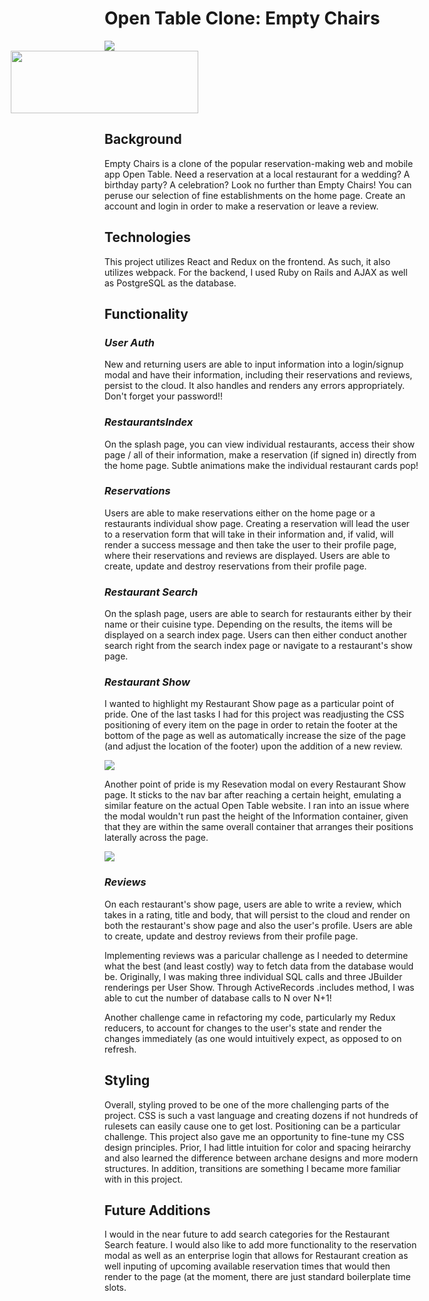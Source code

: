 # Open Table Clone: Empty Chairs

<img src="https://open-table-seeds.s3.us-west-1.amazonaws.com/READMEimgs/first-final.jpg" />
<br/>
<a href="https://empty-chairs.herokuapp.com/#/">
  <img src="https://open-table-seeds.s3.us-west-1.amazonaws.com/READMEimgs/button.png" style="width: 300px; height: 100px; left: 50%; margin-left: -150px;"/> 
</a>
<br/>

## Background

Empty Chairs is a clone of the popular reservation-making web and mobile app Open Table. Need a reservation at a local restaurant for a wedding? A birthday party? A celebration? Look no further than Empty Chairs! You can peruse our selection of fine establishments on the home page. Create an account and login in order to make a reservation or leave a review.

## Technologies

This project utilizes React and Redux on the frontend. As such, it also utilizes webpack. For the backend, I used Ruby on Rails and AJAX as well as PostgreSQL as the database.

## Functionality

### _User Auth_

New and returning users are able to input information into a login/signup modal and have their information, including their reservations and reviews, persist to the cloud. It also handles and renders any errors appropriately. Don't forget your password!!

### _RestaurantsIndex_

On the splash page, you can view individual restaurants, access their show page / all of their information, make a reservation (if signed in) directly from the home page. Subtle animations make the individual restaurant cards pop!

### _Reservations_

Users are able to make reservations either on the home page or a restaurants individual show page. Creating a reservation will lead the user to a reservation form that will take in their information and, if valid, will render a success message and then take the user to their profile page, where their reservations and reviews are displayed. Users are able to create, update and destroy reservations from their profile page.

### _Restaurant Search_

On the splash page, users are able to search for restaurants either by their name or their cuisine type. Depending on the results, the items will be displayed on a search index page. Users can then either conduct another search right from the search index page or navigate to a restaurant's show page.

### _Restaurant Show_

I wanted to highlight my Restaurant Show page as a particular point of pride. One of the last tasks I had for this project was readjusting the CSS positioning of every item on the page in order to retain the footer at the bottom of the page as well as automatically increase the size of the page (and adjust the location of the footer) upon the addition of a new review. 

<img src="https://open-table-seeds.s3.us-west-1.amazonaws.com/READMEimgs/third.png" />

Another point of pride is my Resevation modal on every Restaurant Show page. It sticks to the nav bar after reaching a certain height, emulating a similar feature on the actual Open Table website. I ran into an issue where the modal wouldn't run past the height of the Information container, given that they are within the same overall container that arranges their positions laterally across the page. 

<img src="https://open-table-seeds.s3.us-west-1.amazonaws.com/READMEimgs/fourth.png" />

### _Reviews_

On each restaurant's show page, users are able to write a review, which takes in a rating, title and body, that will persist to the cloud and render on both the restaurant's show page and also the user's profile. Users are able to create, update and destroy reviews from their profile page.

Implementing reviews was a paricular challenge as I needed to determine what the best (and least costly) way to fetch data from the database would be. Originally, I was making three individual SQL calls and three JBuilder renderings per User Show. Through ActiveRecords .includes method, I was able to cut the number of database calls to N over N+1!

Another challenge came in refactoring my code, particularly my Redux reducers, to account for changes to the user's state and render the changes immediately (as one would intuitively expect, as opposed to on refresh.

## Styling

Overall, styling proved to be one of the more challenging parts of the project. CSS is such a vast language and creating dozens if not hundreds of rulesets can easily cause one to get lost. Positioning can be a particular challenge. This project also gave me an opportunity to fine-tune my CSS design principles. Prior, I had little intuition for color and spacing heirarchy and also learned the difference between archane designs and more modern structures. In addition, transitions are something I became more familiar with in this project. 

## Future Additions

I would in the near future to add search categories for the Restaurant Search feature. I would also like to add more functionality to the reservation modal as well as an enterprise login that allows for Restaurant creation as well inputing of upcoming available reservation times that would then render to the page (at the moment, there are just standard boilerplate time slots.
